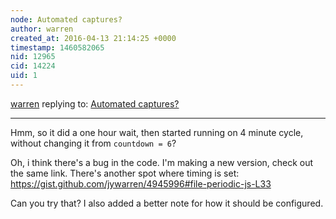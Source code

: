 ```yaml
---
node: Automated captures?
author: warren
created_at: 2016-04-13 21:14:25 +0000
timestamp: 1460582065
nid: 12965
cid: 14224
uid: 1
---
```




[warren](../profile/warren) replying to: [Automated captures?](../notes/viechdokter/04-13-2016/automated-captures)

----
Hmm, so it did a one hour wait, then started running on 4 minute cycle, without changing it from `countdown = 6`? 

Oh, i think there's a bug in the code. I'm making a new version, check out the same link. There's another spot where timing is set: https://gist.github.com/jywarren/4945996#file-periodic-js-L33

Can you try that? I also added a better note for how it should be configured. 